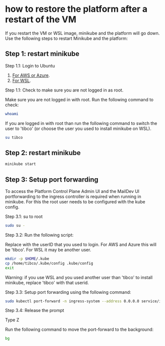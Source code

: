 # how to restore the platform after a restart of the VM

If you restart the VM or WSL image, minikube and the platform will go down. Use the following steps to restart Minikube and the platform:

## Step 1: restart minikube

Step 1.1: Login to Ubuntu
1. [For AWS or Azure](docs/baseplatforms/login-to-an-ubuntu-aws-or-azure-instance.md).
2. [For WSL](docs/baseplatforms/login-to-an-ubuntu-wsl.md).


Step 1.1: Check to make sure you are not logged in as root.

Make sure you are not logged in with root. Run the following command to check:

```bash
whoami
```

If you are logged in with root than run the following command to switch the user to 'tibco' (or choose the user you used to install minikube on WSL).
```bash
su tibco
```



## Step 2: restart minikube
```bash
minikube start
```

## Step 3: Setup port forwarding
To access the Platform Control Plane Admin UI and the MailDev UI portforwarding to the ingress controller is required when running in minikube.
For this the root user needs to be configured with the kube config.

Step 3.1: su to root

```bash
sudo su -
```

Step 3.2: Run the following script:

Replace <userid> with the userID that you used to login. For AWS and Azure this will be 'tibco'. For WSL it may be another user.

```bash
mkdir -p $HOME/.kube
cp /home/tibco/.kube/config .kube/config
exit
```

Warning: if you use WSL and you used another user than 'tibco' to install minikube, replace 'tibco' with that userid.

Step 3.3: Setup port forwarding using the following command:

```bash
sudo kubectl port-forward -n ingress-system --address 0.0.0.0 service/ingress-nginx-controller 80:http 443:https
```

Step 3.4: Release the prompt

Type <contr>Z

Run the following command to move the port-forward to the background:
```bash
bg
```